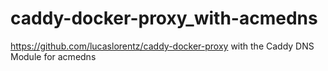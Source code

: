 # caddy-docker-proxy_with-acmedns
https://github.com/lucaslorentz/caddy-docker-proxy with the Caddy DNS Module for acmedns
